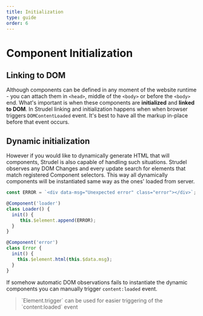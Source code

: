 ```yaml
---
title: Initialization
type: guide
order: 6
---
```


# Component Initialization

## Linking to DOM

Although components can be defined in any moment of the website runtime - you can attach them in `<head>`, middle of the `<body>` or before the `<body>` end. What's important is when these components are **initialized** and **linked to DOM**. In Strudel linking and initialization happens when when browser triggers `DOMContentLoaded` event. It's best to have all the markup in-place before that event occurs.

## Dynamic initialization

However if you would like to dynamically generate HTML that will components, Strudel is also capable of handling such situations. Strudel observes any DOM Changes and every update search for elements that match registered Component selectors. This way all dynamically components will be instantiated same way as the ones' loaded from server.

```js
const ERROR = `<div data-msg="Unexpected error" class="error"></div>`;

@Component('loader')
class Loader() {
  init() {
     this.$element.append(ERROR);
  }	
}

@Component('error')
class Error {
  init() {
    this.$element.html(this.$data.msg);
  }
}
```

If somehow automatic DOM observations fails to instantiate the dynamic components you can manually trigger `content:loaded` event.


<blockquote class="alert">`Element.trigger` can be used for easier triggering of the `content:loaded` event </blockquote>
